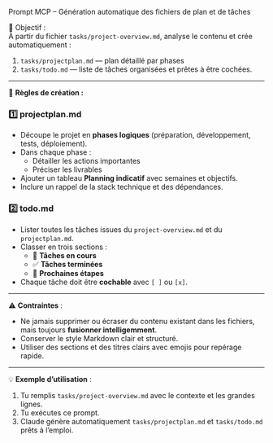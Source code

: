 Prompt MCP – Génération automatique des fichiers de plan et de tâches

🎯 Objectif :  
À partir du fichier `tasks/project-overview.md`, analyse le contenu et crée automatiquement :  
1. `tasks/projectplan.md` — plan détaillé par phases  
2. `tasks/todo.md` — liste de tâches organisées et prêtes à être cochées.

---

📄 **Règles de création :**

### 1️⃣ projectplan.md
- Découpe le projet en **phases logiques** (préparation, développement, tests, déploiement).
- Dans chaque phase :
  - Détailler les actions importantes
  - Préciser les livrables
- Ajouter un tableau **Planning indicatif** avec semaines et objectifs.
- Inclure un rappel de la stack technique et des dépendances.

### 2️⃣ todo.md
- Lister toutes les tâches issues du `project-overview.md` et du `projectplan.md`.
- Classer en trois sections :
  - 📌 **Tâches en cours**
  - ✅ **Tâches terminées**
  - 🔄 **Prochaines étapes**
- Chaque tâche doit être **cochable** avec `[ ]` ou `[x]`.

---

⚠️ **Contraintes** :
- Ne jamais supprimer ou écraser du contenu existant dans les fichiers, mais toujours **fusionner intelligemment**.
- Conserver le style Markdown clair et structuré.
- Utiliser des sections et des titres clairs avec emojis pour repérage rapide.

---

💡 **Exemple d’utilisation** :
1. Tu remplis `tasks/project-overview.md` avec le contexte et les grandes lignes.
2. Tu exécutes ce prompt.
3. Claude génère automatiquement `tasks/projectplan.md` et `tasks/todo.md` prêts à l’emploi.

